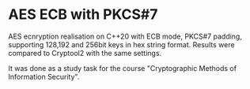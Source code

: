 # AES ECB with PKCS#7
AES ecnryption realisation on C++20 with ECB mode, PKCS#7 padding, supporting 128,192 and 256bit keys in hex string format. Results were compared to Cryptool2 with the same settings.

It was done as a study task for the course "Cryptographic Methods of Information Security".
